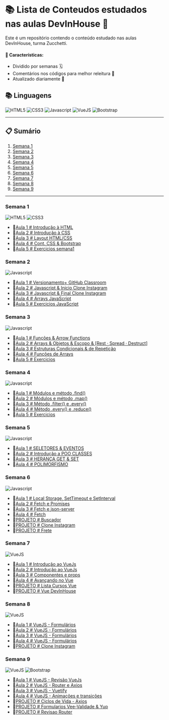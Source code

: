 # 📚 Lista de Conteudos estudados nas aulas DevInHouse 🚀

Este é um repositório contendo o conteúdo estudado nas aulas DevInHouse, turma Zucchetti.

#### 🎯 Características:

- Dividido por semanas 🗓️
- Comentários nos códigos para melhor releitura 📝
- Atualizado diariamente 🔄

## 📚 Linguagens

![HTML5](https://img.shields.io/badge/html5-E34F26?style=for-the-badge&logo=html5&logoColor=black)
![CSS3](https://img.shields.io/badge/css3-1572B6?style=for-the-badge&logo=css3&logoColor=black)
![Javascript](https://img.shields.io/badge/javascript-F7DF1E?style=for-the-badge&logo=javascript&logoColor=black)
![VueJS](https://img.shields.io/badge/Vue.js-35495E?style=for-the-badge&logo=vue.js&logoColor=4FC08D)
![Bootstrap](https://img.shields.io/badge/Bootstrap-563D7C?style=for-the-badge&logo=bootstrap&logoColor=white)

---

## 📋 Sumário

1. [Semana 1](/semana1)
2. [Semana 2](/semana2)
3. [Semana 3](/semana3)
4. [Semana 4](/semana4)
5. [Semana 5](/semana5)
6. [Semana 6](/semana6)
7. [Semana 7](/semana7)
8. [Semana 8](/semana8)
9. [Semana 9](/semana9)

---

### Semana 1
![HTML5](https://img.shields.io/badge/html5-E34F26?style=for-the-badge&logo=html5&logoColor=black) ![CSS3](https://img.shields.io/badge/css3-1572B6?style=for-the-badge&logo=css3&logoColor=black)

- 🎈[Aula 1 # Introdução à HTML](/semana1/aula1/aula1.md)
- 🎈[Aula 2 # Introdução à CSS](/semana1/aula2/aula2.md)
- 🎈[Aula 3 # Layout HTML/CSS](/semana1/aula3/aula3.md)
- 🎈[Aula 4 # Cont. CSS & Bootstrap](/semana1/aula4/aula4.md)
- 🎈[Aula 5 # Exercicios semana1](/semana1/aula5/aula5.md)

### Semana 2
![Javascript](https://img.shields.io/badge/javascript-F7DF1E?style=for-the-badge&logo=javascript&logoColor=black)

- 🎈[Aula 1 # Versionamento+ GitHub Classroom](/semana2/aula1/aula1.md)
- 🎈[Aula 2 # Javascript & Inicio Clone Instagram](/semana2/aula2/aula2.md)
- 🎈[Aula 3 # Javascript & Final Clone Instagram](/semana2/aula3/aula3.md)
- 🎈[Aula 4 # Arrays JavaScript](/semana2/aula4/aula4.md)
- 🎈[Aula 5 # Exercicios JavaScript](/semana2/aula5/aula5.md)

### Semana 3
![Javascript](https://img.shields.io/badge/javascript-F7DF1E?style=for-the-badge&logo=javascript&logoColor=black)

- 🎈[Aula 1 # Funções & Arrow Functions](/semana3/aula1/aula1.md)
- 🎈[Aula 2 # Arrays & Objetos & Escopo & [Rest · Spread · Destruct]](/semana3/aula2/aula2.md)
- 🎈[Aula 3 # Estruturas Condicionais & de Repetição](/semana3/aula3/aula3.md)
- 🎈[Aula 4 # Funções de Arrays](/semana3/aula4/aula4.md)
- 🎈[Aula 5 # Exercicios](/semana3/aula5/aula5.md)

### Semana 4
![Javascript](https://img.shields.io/badge/javascript-F7DF1E?style=for-the-badge&logo=javascript&logoColor=black)

- 🎈[Aula 1 # Módulos e método .find()](/semana4/aula1/aula1.md)
- 🎈[Aula 2 # Módulos e método .map()](/semana4/aula2/aula2.md)
- 🎈[Aula 3 # Método .filter() e .every()](/semana4/aula3/aula3.md)
- 🎈[Aula 4 # Método .every() e .reduce()](/semana4/aula4/aula4.md)
- 🎈[Aula 5 # Exercicios](/semana4/aula5/aula5.md)

### Semana 5
![Javascript](https://img.shields.io/badge/javascript-F7DF1E?style=for-the-badge&logo=javascript&logoColor=black)

- 🎈[Aula 1 # SELETORES & EVENTOS](/semana5/aula1/aula1.md)
- 🎈[Aula 2 # Introdução a POO CLASSES](/semana5/aula2/aula2.md)
- 🎈[Aula 3 # HERANÇA GET & SET](/semana5/aula3/aula3.md)
- 🎈[Aula 4 # POLIMORFISMO](/semana5/aula4/aula4.md)

### Semana 6
![Javascript](https://img.shields.io/badge/javascript-F7DF1E?style=for-the-badge&logo=javascript&logoColor=black)

- 🎈[Aula 1 # Local Storage, SetTimeout e SetInterval](/semana6/aula1/aula1.md)
- 🎈[Aula 2 # Fetch e Promises](/semana6/aula2/aula2.md)
- 🎈[Aula 3 # Fetch e json-server](/semana6/aula3/aula3.md)
- 🎈[Aula 4 # Fetch](/semana6/aula4/aula4.md)
- 🎈[PROJETO # Buscador](/semana6/buscador)
- 🎈[PROJETO # Clone Instagram](/semana6/clone%20instagram)
- 🎈[PROJETO # Frete](/semana6/exemplofrete/pages)

### Semana 7
![VueJS](https://img.shields.io/badge/Vue.js-35495E?style=for-the-badge&logo=vue.js&logoColor=4FC08D)

- 🎈[Aula 1 # Introdução ao VueJs](/semana7/aula1/aula1.md)
- 🎈[Aula 2 # Introdução ao VueJs](/semana7/aula2/aula2.md)
- 🎈[Aula 3 # Componentes e props](/semana7/aula3/aula3.md)
- 🎈[Aula 4 # Avançando no Vue](/semana7/aula4/aula4.md)
- 🎈[PROJETO # Lista Cursos Vue](/semana7/lista-cursos-vue)
- 🎈[PROJETO # Vue DevInHouse](/semana7/vue-devinhouse)

### Semana 8
![VueJS](https://img.shields.io/badge/Vue.js-35495E?style=for-the-badge&logo=vue.js&logoColor=4FC08D)

- 🎈[Aula 1 # VueJS - Formulários](/semana8/aula1/aula1.md)
- 🎈[Aula 2 # VueJS - Formulários](/semana8/aula2/aula2.md)
- 🎈[Aula 3 # VueJS - Formulários](/semana8/aula3/aula3.md)
- 🎈[Aula 4 # VueJS - Formulários](/semana8/aula4/aula4.md)
- 🎈[PROJETO # Clone Instagram](/semana8/clone-instagram)

### Semana 9
![VueJS](https://img.shields.io/badge/Vue.js-35495E?style=for-the-badge&logo=vue.js&logoColor=4FC08D) ![Bootstrap](https://img.shields.io/badge/Bootstrap-563D7C?style=for-the-badge&logo=bootstrap&logoColor=white)

- 🎈[Aula 1 # VueJS - Revisão VueJs](/semana9/aula1/aula1.md)
- 🎈[Aula 2 # VueJS - Router e Axios](/semana9/aula2/aula2.md)
- 🎈[Aula 3 # VueJS - Vuetify](/semana9/aula3/aula3.md)
- 🎈[Aula 4 # VueJS - Animações e transições](/semana9/aula4/aula4.md)
- 🎈[PROJETO # Ciclos de Vida - Axios](/semana9/ciclos-de-vidas-axios)
- 🎈[PROJETO # Formularios Vee-Validade & Yup](/semana9/formularios-yup)
- 🎈[PROJETO # Revisao Router](/semana9/revisao-router)
